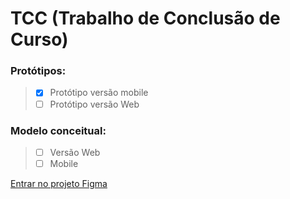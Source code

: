 # TCC (Trabalho de Conclusão de Curso)

### Protótipos:
> - [x] Protótipo versão mobile
> - [ ] Protótipo versão Web

### Modelo conceitual:
> - [ ] Versão Web
> - [ ] Mobile

[Entrar no projeto Figma](https://www.figma.com/team_invite/redeem/Zl0xomU9OeHM80aQnbQR2F)
